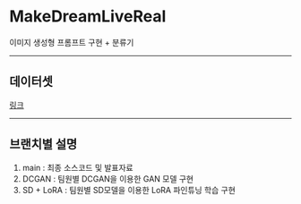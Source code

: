# MakeDreamLiveReal
이미지 생성형 프롬프트 구현 + 분류기

-------
## 데이터셋
[링크](https://github.com/daniel-carreira/painted-ceramic-dataset)

------
## 브랜치별 설명

1. main : 최종 소스코드 및 발표자료
2. DCGAN : 팀원별 DCGAN을 이용한 GAN 모델 구현
3. SD + LoRA : 팀원별 SD모델을 이용한 LoRA 파인튜닝 학습 구현

